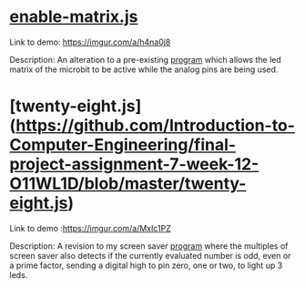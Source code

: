 # [enable-matrix.js](https://github.com/Introduction-to-Computer-Engineering/final-project-assignment-7-week-12-O11WL1D/blob/master/enable-matrix.js)


Link to demo: https://imgur.com/a/h4na0j8


Description: An alteration to a pre-existing [program](https://learn.sparkfun.com/tutorials/microbit-breakout-board-hookup-guide) which allows the led matrix of the microbit to be active while the analog pins are being used. 

# [twenty-eight.js] (https://github.com/Introduction-to-Computer-Engineering/final-project-assignment-7-week-12-O11WL1D/blob/master/twenty-eight.js)


Link to demo :https://imgur.com/a/MxIc1PZ
 
Description: A revision to my screen saver [program](https://github.com/Introduction-to-Computer-Engineering/screensavers-for-the-micro-bit-O11WL1D/blob/master/screen_savers.js) where the multiples of screen saver also detects if the currently evaluated number is odd, even or a prime factor, sending a digital high to pin zero, one or two, to light up 3 leds. 

 
